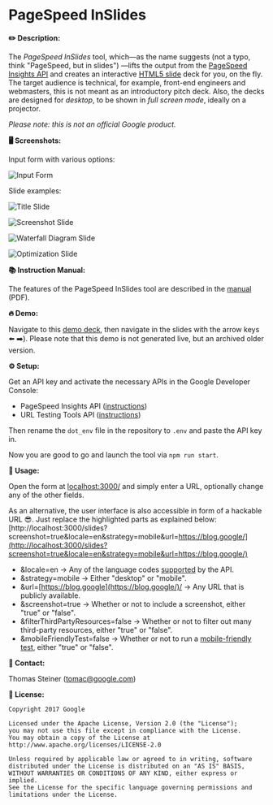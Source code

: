 # PageSpeed InSlides

**✏️ Description:**

The *PageSpeed InSlides* tool, which—as the name suggests
(not a typo, think "PageSpeed, but in slides") —lifts the output from the
[PageSpeed Insights API](https://developers.google.com/speed/docs/insights/v2/reference/pagespeedapi/runpagespeed)
and creates an interactive [HTML5 slide](http://tomayac.github.io/html5-slides/template.html#1)
deck for you, on the fly. The target audience is technical, for example,
front-end engineers and webmasters, this is not meant as an introductory pitch deck.
Also, the decks are designed for *desktop*, to be shown in *full screen mode*, ideally on a projector.

*Please note: this is not an official Google product.*

**🖥 Screenshots:**

Input form with various options:

![Input Form](https://github.com/google/pagespeed-inslides/blob/master/docs/0.png)

Slide examples:

![Title Slide](https://github.com/google/pagespeed-inslides/blob/master/docs/1.png)

![Screenshot Slide](https://github.com/google/pagespeed-inslides/blob/master/docs/2.png)

![Waterfall Diagram Slide](https://github.com/google/pagespeed-inslides/blob/master/docs/3.png)

![Optimization Slide](https://github.com/google/pagespeed-inslides/blob/master/docs/4.png)

**📚 Instruction Manual:**

The features of the PageSpeed InSlides tool are described in the [manual](https://github.com/google/pagespeed-inslides/raw/master/docs/instructions.pdf) (PDF).

**🔥 Demo:**

Navigate to this [demo deck](https://google.github.io/pagespeed-inslides/),
then navigate in the slides with the arrow keys ⬅️ ➡️).
Please note that this demo is not generated live, but an archived older version.

**⚙️ Setup:**

Get an API key and activate the necessary APIs in the Google Developer Console:

* PageSpeed Insights API ([instructions](https://developers.google.com/speed/docs/insights/v2/first-app#APIKey))
* URL Testing Tools API ([instructions](https://developers.google.com/webmaster-tools/search-console-api/v1/configure))

Then rename the ```dot_env``` file in the repository to ```.env``` and paste the API key in.

Now you are good to go and launch the tool via ```npm run start```.

**🔨 Usage:**

Open the form at [localhost:3000/](http://localhost:3000) and simply enter a URL,
optionally change any of the other fields.

As an alternative, the user interface is also accessible in form of a hackable URL 😎.
Just replace the highlighted parts as explained below:
[http://localhost:3000/slides?screenshot=true&locale=en&strategy=mobile&url=https://blog.google/](http://localhost:3000/slides?screenshot=true&locale=en&strategy=mobile&url=https://blog.google/)
*   &locale=en → Any of the language codes [supported](https://developers.google.com/speed/docs/insights/languages) by the API.
*   &strategy=mobile → Either "desktop" or "mobile".
*   &url=[https://blog.google](https://blog.google/)/ → Any URL that is publicly available.
*   &screenshot=true → Whether or not to include a screenshot, either "true" or "false".
*   &filterThirdPartyResources=false → Whether or not to filter out many third-party resources, either "true" or "false".
*   &mobileFriendlyTest=false → Whether or not to run a [mobile-friendly test](https://developers.google.com/webmaster-tools/search-console-api/), either "true" or "false".

**📧 Contact:**

Thomas Steiner ([tomac@google.com](mailto:tomac@google.com))

**📄 License:**

```plaintext
Copyright 2017 Google

Licensed under the Apache License, Version 2.0 (the "License");
you may not use this file except in compliance with the License.
You may obtain a copy of the License at
http://www.apache.org/licenses/LICENSE-2.0

Unless required by applicable law or agreed to in writing, software
distributed under the License is distributed on an "AS IS" BASIS,
WITHOUT WARRANTIES OR CONDITIONS OF ANY KIND, either express or implied.
See the License for the specific language governing permissions and
limitations under the License.
```
